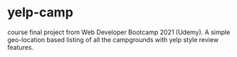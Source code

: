 # yelp-camp

course final project from Web Developer Bootcamp 2021 (Udemy). A simple geo-location based listing of all the campgrounds with yelp style review features.
